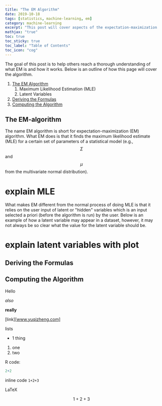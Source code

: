 ```yaml
---
title: "The EM Algorithm"
date: 2019-10-18
tags: [statistics, machine-learning, em]
category: machine-learning
excerpt: "This post will cover aspects of the expectation-maximization (EM) algorithm."
mathjax: "true"
toc: true
toc_sticky: true
toc_label: "Table of Contents"
toc_icon: "cog"
---
```

The goal of this post is to help others reach a thorough understanding of what EM is and how it works. Below is an outline of how this page will cover the algorithm.

1. [The EM Algorithm](https://qzyu999.github.io/wang-zhan/machine-learning/em-algorithm/#the-em-algorithm)
    1. Maximum Likelihood Estimation (MLE)
    2. Latent Variables
2. [Deriving the Formulas](https://qzyu999.github.io/wang-zhan/machine-learning/em-algorithm/#deriving-the-formulas)
3. [Computing the Algorithm](https://qzyu999.github.io/wang-zhan/machine-learning/em-algorithm/#computing-the-algorithm)

## The EM-algorithm
The name EM algorithm is short for expectation-maximization (EM) algorithm. What EM does is that it finds the maximum likelihood estimate (MLE) for a certain set of parameters of a statistical model (e.g., $$\Sigma$$ and $$\mu$$ from the multivariate normal distribution).

# explain MLE

What makes EM different from the normal process of doing MLE is that it relies on the user input of latent or "hidden" variables which is an input selected a priori (before the algorithm is run) by the user. Below is an example of how a latent variable may appear in a dataset, however, it may not always be so clear what the value for the latent variable should be.

# explain latent variables with plot

## Deriving the Formulas

## Computing the Algorithm

Hello

*also*

**really**

[link][www.yuqizheng.com]

lists
* 1 thing

1. one
2. two

R code:
```r
2+2
```

inline code `1+2+3`

LaTeX

$$ 1+2+3 $$
